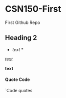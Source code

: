 # CSN150-First
First Github Repo

## Heading 2

* *text* *
  
_text_

__text__

#### Quote Code

`Code quotes
